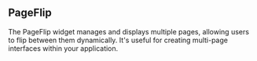 ## PageFlip
The PageFlip widget manages and displays multiple pages, allowing users to flip between them dynamically. It's useful for creating multi-page interfaces within your application.